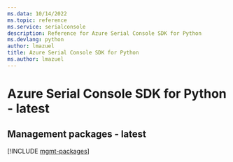 ```yaml
---
ms.data: 10/14/2022
ms.topic: reference
ms.service: serialconsole
description: Reference for Azure Serial Console SDK for Python
ms.devlang: python
author: lmazuel
title: Azure Serial Console SDK for Python
ms.author: lmazuel
---
```

# Azure Serial Console SDK for Python - latest

## Management packages - latest
[!INCLUDE [mgmt-packages](serial-console-mgmt-index.md)]